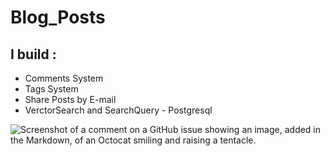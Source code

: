 # Blog_Posts

I build :
-------

- Comments System
- Tags System
- Share Posts by E-mail
- VerctorSearch and SearchQuery - Postgresql 





![Screenshot of a comment on a GitHub issue showing an image, added in the Markdown, of an Octocat smiling and raising a tentacle.](https://myoctocat.com/assets/images/base-octocat.svg)

